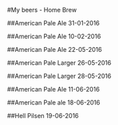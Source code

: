 #My beers - Home Brew

##American Pale Ale 31-01-2016

##American Pale Ale 10-02-2016

##American Pale Ale 22-05-2016

##American Pale Larger 26-05-2016

##American Pale Larger 28-05-2016

##American Pale Ale 11-06-2016

##American Pale ale 18-06-2016

##Hell Pilsen 19-06-2016
